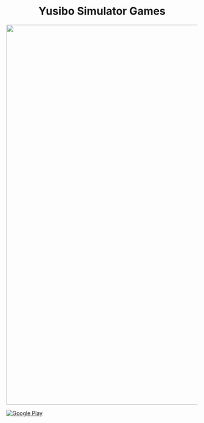 <h1 align="center">Yusibo Simulator Games</h1>

<p align="center"> <img width="1000" src="https://play-lh.googleusercontent.com/EN-1AloEhSkN-x2OxbztbVDkpxxNvWis8rIIJnvM4zf8NCR-u_gKKLoy3A8n19oV6Kk=w3840-h2160-rw"> </p>

[![Google Play](https://lh3.googleusercontent.com/RyLoNcOmb91IxHIP9NWfC82chbsCsT-5R25efns1FmuM8xz6znE4CRjIEBosZ1FH2xG1UqH6Axyp-vPFnm4sazbrsaB-S0QT_cN9uWU9UKoSQYCjYQ=s0)](https://play.google.com/store/apps/dev?id=4650871552917906866)
